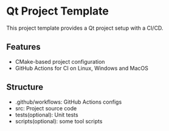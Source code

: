 # Qt Project Template
This project template provides a Qt project setup with a CI/CD.

## Features
- CMake-based project configuration
- GitHub Actions for CI on Linux, Windows and MacOS

## Structure
- .github/workflows: GitHub Actions configs
- src: Project source code
- tests(optional): Unit tests
- scripts(optional): some tool scripts